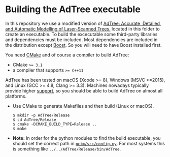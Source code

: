 # Building the AdTree executable 

In this repository we use a modified version of [AdTree: Accurate, Detailed, and Automatic Modelling of Laser-Scanned Trees.](https://github.com/tudelft3d/AdTree) located in this folder to create an executable. To build the excecutable some third-party libraries and dependencies must be included. Most dependencies are included in the distribution except [Boost](https://www.boost.org/). So you will need to have Boost installed first. 

You need [CMake](https://cmake.org/download/) and of course a compiler to build AdTree:

- CMake `>= 3.1`
- a compiler that supports `>= C++11`

AdTree has been tested on macOS (Xcode >= 8), Windows (MSVC >=2015), and Linux (GCC >= 4.8, Clang >= 3.3). Machines nowadays typically provide higher [support](https://en.cppreference.com/w/cpp/compiler_support), so you should be able to build AdTree on almost all platforms.

- Use CMake to generate Makefiles and then build (Linux or macOS).
    ```
    $ mkdir -p AdTree/Release
    $ cd AdTree/Release
    $ cmake -DCMAKE_BUILD_TYPE=Release ..
    $ make
    ```

- **Note:** In order for the python modules to find the build executable, you should set the correct path in [`pctm/src/config.py`](../pctm/src/config.py). For most systems this is something like `../../AdTree/Release/bin/AdTree`.
